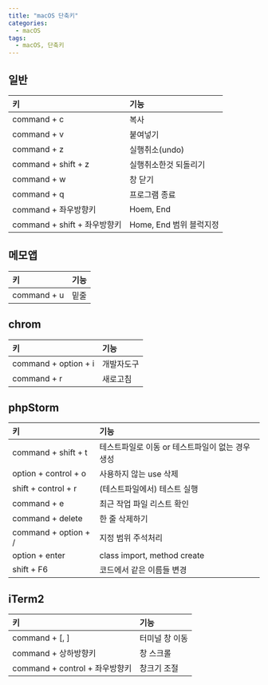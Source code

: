 ```yaml
---
title: "macOS 단축키"
categories:
  - macOS
tags:
  - macOS, 단축키
---
```


일반
---
| 키 | 기능 |
|:---|:---|
| command + c | 복사 | 
| command + v | 붙여넣기 | 
| command + z | 실행취소(undo) | 
| command + shift + z | 실행취소한것 되돌리기 |
| command + w | 창 닫기 | 
| command + q | 프로그램 종료 | 
| command + 좌우방향키 | Hoem, End | 
| command + shift + 좌우방향키 | Home, End 범위 블럭지정 |

메모앱
---
| 키 | 기능 |
|:---|:---|
| command + u | 밑줄 |

chrom
---
| 키 | 기능 |
|:---|:---|
| command + option + i | 개발자도구 |  
| command + r | 새로고침 | 

phpStorm
---
| 키 | 기능 |
|:---|:---|
| command + shift + t | 테스트파일로 이동 or 테스트파일이 없는 경우 생성 | 
| option + control + o | 사용하지 않는 use 삭제 |
| shift + control + r | (테스트파일에서) 테스트 실행 |
| command + e | 최근 작업 파일 리스트 확인 | 
| command + delete | 한 줄 삭제하기 |
| command + option + / | 지정 범위 주석처리 | 
| option + enter | class import, method create |
| shift + F6 | 코드에서 같은 이름들 변경 |

iTerm2
---
| 키 | 기능 |
|:---|:---|
| command + [, ] | 터미널 창 이동 | 
| command + 상하방향키 | 창 스크롤 | 
| command + control + 좌우방향키 | 창크기 조절 
